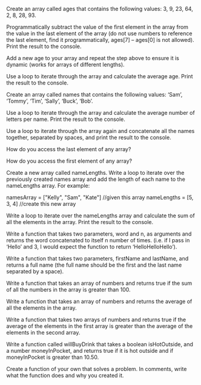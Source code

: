 Create an array called ages that contains the following values: 3, 9, 23, 64, 2, 8, 28, 93.

Programmatically subtract the value of the first element in the array from the value in the last element of the array (do not use numbers to reference the last element, find it programmatically, ages[7] – ages[0] is not allowed). Print the result to the console.

Add a new age to your array and repeat the step above to ensure it is dynamic (works for arrays of different lengths).

Use a loop to iterate through the array and calculate the average age. Print the result to the console.

Create an array called names that contains the following values: ‘Sam’, ‘Tommy’, ‘Tim’, ‘Sally’, ‘Buck’, ‘Bob’.

Use a loop to iterate through the array and calculate the average number of letters per name. Print the result to the console.

Use a loop to iterate through the array again and concatenate all the names together, separated by spaces, and print the result to the console.

How do you access the last element of any array?

How do you access the first element of any array?

Create a new array called nameLengths. Write a loop to iterate over the previously created names array and add the length of each name to the nameLengths array.
For example:

namesArray = ["Kelly", "Sam", "Kate"] //given this array
nameLengths = [5, 3, 4] //create this new array


Write a loop to iterate over the nameLengths array and calculate the sum of all the elements in the array. Print the result to the console.

Write a function that takes two parameters, word and n, as arguments and returns the word concatenated to itself n number of times. (i.e. if I pass in ‘Hello’ and 3, I would expect the function to return ‘HelloHelloHello’).

Write a function that takes two parameters, firstName and lastName, and returns a full name (the full name should be the first and the last name separated by a space).

Write a function that takes an array of numbers and returns true if the sum of all the numbers in the array is greater than 100.

Write a function that takes an array of numbers and returns the average of all the elements in the array.

Write a function that takes two arrays of numbers and returns true if the average of the elements in the first array is greater than the average of the elements in the second array.

Write a function called willBuyDrink that takes a boolean isHotOutside, and a number moneyInPocket, and returns true if it is hot outside and if moneyInPocket is greater than 10.50.

Create a function of your own that solves a problem. In comments, write what the function does and why you created it.
